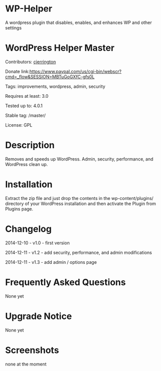 WP-Helper
=========

A wordpress plugin that disables, enables, and enhances WP and other settings

WordPress Helper Master
=========
Contributors: [cjerrington](http://claytonerrington.com)

Donate link:https://www.paypal.com/us/cgi-bin/webscr?cmd=_flow&SESSION=MBTuGoGXfC-gfs0L

Tags: improvements, wordpress, admin, security

Requires at least: 3.0

Tested up to: 4.0.1

Stable tag: /master/

License: GPL
 
Description
=========
Removes and speeds up WordPress. Admin, security, performance, and WordPress clean up. 


Installation
=========
Extract the zip file and just drop the contents in the wp-content/plugins/ directory of your WordPress installation and then activate the Plugin from Plugins page.

Changelog
=========
2014-12-10 - v1.0 - first version

2014-12-11 - v1.2 - add security, performance, and admin modifications

2014-12-11 - v1.3 - add admin / options page

Frequently Asked Questions
=========
None yet

Upgrade Notice
=========
None yet

Screenshots
=========
none at the moment
